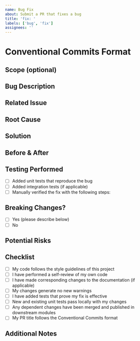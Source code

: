 ```yaml
---
name: Bug Fix
about: Submit a PR that fixes a bug
title: 'fix: '
labels: ['bug', 'fix']
assignees: ''
---
```


# Conventional Commits Format
<!-- This PR title should follow the Conventional Commits specification: -->
<!-- https://www.conventionalcommits.org/en/v1.0.0/ -->
<!-- Format: fix(<optional scope>): <description> -->
<!-- Examples: -->
<!--   fix(login): handle invalid credentials properly -->
<!--   fix(api): prevent null pointer exception when response is empty -->

## Scope (optional)
<!-- What is the scope of this bug fix? (e.g. component or file name) -->

## Bug Description
<!-- Provide a clear and concise description of the bug being fixed -->

## Related Issue
<!-- Please link to the bug report issue this PR addresses -->
<!-- Format: Fixes #(issue) -->

## Root Cause
<!-- Describe the root cause of the bug -->

## Solution
<!-- Describe your solution to the bug -->
<!-- Explain why this is the best approach -->

## Before & After
<!-- If applicable, add screenshots or code snippets showing the before and after state -->

## Testing Performed
<!-- Describe the tests you've added or run to verify your fix -->
<!-- Include relevant details for manual testing if applicable -->
- [ ] Added unit tests that reproduce the bug
- [ ] Added integration tests (if applicable)
- [ ] Manually verified the fix with the following steps:
  <!-- List your verification steps -->

## Breaking Changes?
<!-- Will this change cause existing functionality to not work as expected? -->
<!-- If yes, please describe the impact and migration path for existing applications -->
- [ ] Yes (please describe below)
- [ ] No

## Potential Risks
<!-- Describe any potential risks that this change might introduce -->
<!-- If there are no risks, state "No known risks" -->

## Checklist
- [ ] My code follows the style guidelines of this project
- [ ] I have performed a self-review of my own code
- [ ] I have made corresponding changes to the documentation (if applicable)
- [ ] My changes generate no new warnings
- [ ] I have added tests that prove my fix is effective
- [ ] New and existing unit tests pass locally with my changes
- [ ] Any dependent changes have been merged and published in downstream modules
- [ ] My PR title follows the Conventional Commits format

## Additional Notes
<!-- Add any other context about the PR here -->
